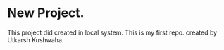 # New Project.
This project did created in local system.
This is my first repo.
created by Utkarsh Kushwaha.